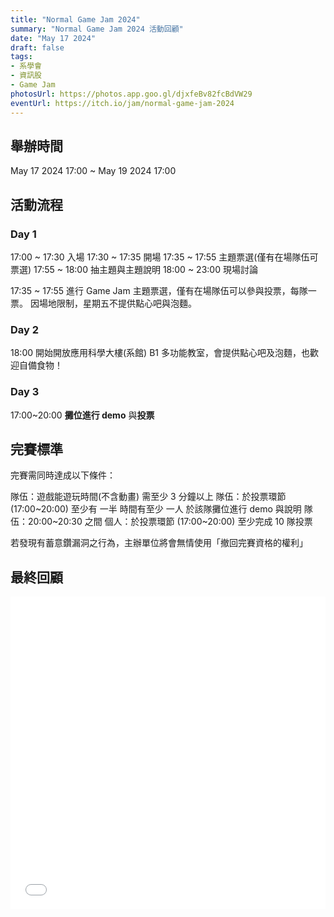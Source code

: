 ```yaml
---
title: "Normal Game Jam 2024"
summary: "Normal Game Jam 2024 活動回顧"
date: "May 17 2024"
draft: false
tags:
- 系學會
- 資訊股
- Game Jam
photosUrl: https://photos.app.goo.gl/djxfeBv82fcBdVW29
eventUrl: https://itch.io/jam/normal-game-jam-2024 
---
```


## 舉辦時間
May 17 2024 17:00 ~ May 19 2024 17:00

## 活動流程

### Day 1

17:00 ~ 17:30 入場
17:30 ~ 17:35 開場
17:35 ~ 17:55 主題票選(僅有在場隊伍可票選)
17:55 ~ 18:00 抽主題與主題說明
18:00 ~ 23:00 現場討論

17:35 ~ 17:55 進行 Game Jam 主題票選，僅有在場隊伍可以參與投票，每隊一票。
因場地限制，星期五不提供點心吧與泡麵。

### Day 2

18:00 開始開放應用科學大樓(系館) B1 多功能教室，會提供點心吧及泡麵，也歡迎自備食物！

### Day 3

17:00~20:00 **攤位進行 demo** 與**投票**

## 完賽標準

完賽需同時達成以下條件：

隊伍：遊戲能遊玩時間(不含動畫) 需至少 3 分鐘以上
隊伍：於投票環節 (17:00\~20:00) 至少有 一半 時間有至少 一人 於該隊攤位進行 demo 與說明
隊伍：20:00\~20:30 之間
個人：於投票環節 (17:00\~20:00) 至少完成 10 隊投票

若發現有蓄意鑽漏洞之行為，主辦單位將會無情使用「撤回完賽資格的權利」

## 最終回顧

<embed src="/review-source/Game-Jam-Closing.pdf" width="100%" height="500">